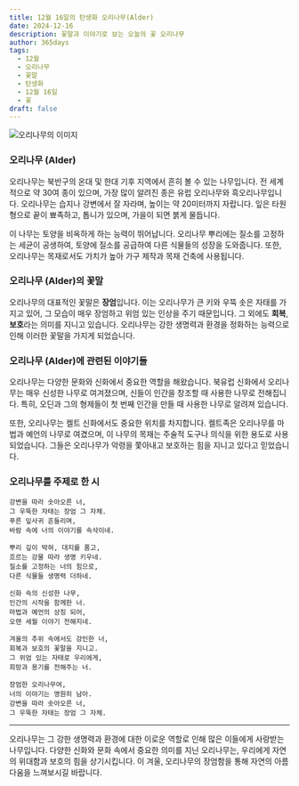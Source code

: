 ```yaml
---
title: 12월 16일의 탄생화 오리나무(Alder)
date: 2024-12-16
description: 꽃말과 이야기로 보는 오늘의 꽃 오리나무
author: 365days
tags:
  - 12월
  - 오리나무
  - 꽃말
  - 탄생화
  - 12월 16일
  - 꽃
draft: false
---
```



![오리나무의 이미지](https://cdn.pixabay.com/photo/2020/01/25/16/05/hazel-4792798_640.jpg#center)


### 오리나무 (Alder)

오리나무는 북반구의 온대 및 한대 기후 지역에서 흔히 볼 수 있는 나무입니다. 전 세계적으로 약 30여 종이 있으며, 가장 많이 알려진 종은 유럽 오리나무와 흑오리나무입니다. 오리나무는 습지나 강변에서 잘 자라며, 높이는 약 20미터까지 자랍니다. 잎은 타원형으로 끝이 뾰족하고, 톱니가 있으며, 가을이 되면 붉게 물듭니다.

이 나무는 토양을 비옥하게 하는 능력이 뛰어납니다. 오리나무 뿌리에는 질소를 고정하는 세균이 공생하여, 토양에 질소를 공급하여 다른 식물들의 성장을 도와줍니다. 또한, 오리나무는 목재로서도 가치가 높아 가구 제작과 목재 건축에 사용됩니다.

### 오리나무 (Alder)의 꽃말

오리나무의 대표적인 꽃말은 **장엄**입니다. 이는 오리나무가 큰 키와 우뚝 솟은 자태를 가지고 있어, 그 모습이 매우 장엄하고 위엄 있는 인상을 주기 때문입니다. 그 외에도 **회복**, **보호**라는 의미를 지니고 있습니다. 오리나무는 강한 생명력과 환경을 정화하는 능력으로 인해 이러한 꽃말을 가지게 되었습니다.

### 오리나무 (Alder)에 관련된 이야기들

오리나무는 다양한 문화와 신화에서 중요한 역할을 해왔습니다. 북유럽 신화에서 오리나무는 매우 신성한 나무로 여겨졌으며, 신들이 인간을 창조할 때 사용한 나무로 전해집니다. 특히, 오딘과 그의 형제들이 첫 번째 인간을 만들 때 사용한 나무로 알려져 있습니다.

또한, 오리나무는 켈트 신화에서도 중요한 위치를 차지합니다. 켈트족은 오리나무를 마법과 예언의 나무로 여겼으며, 이 나무의 목재는 주술적 도구나 의식을 위한 용도로 사용되었습니다. 그들은 오리나무가 악령을 쫓아내고 보호하는 힘을 지니고 있다고 믿었습니다.

### 오리나무를 주제로 한 시

	강변을 따라 솟아오른 너,  
	그 우뚝한 자태는 장엄 그 자체.  
	푸른 잎사귀 흔들리며,  
	바람 속에 너의 이야기를 속삭이네.
	
	뿌리 깊이 박혀, 대지를 품고,  
	흐르는 강물 따라 생명 키우네.  
	질소를 고정하는 너의 힘으로,  
	다른 식물들 생명력 더하네.
	
	신화 속의 신성한 나무,  
	인간의 시작을 함께한 너.  
	마법과 예언의 상징 되어,  
	오랜 세월 이야기 전해지네.
	
	겨울의 추위 속에서도 강인한 너,  
	회복과 보호의 꽃말을 지니고.  
	그 위엄 있는 자태로 우리에게,  
	희망과 용기를 전해주는 너.
	
	장엄한 오리나무여,  
	너의 이야기는 영원히 남아.  
	강변을 따라 솟아오른 너,  
	그 우뚝한 자태는 장엄 그 자체.

---

오리나무는 그 강한 생명력과 환경에 대한 이로운 역할로 인해 많은 이들에게 사랑받는 나무입니다. 다양한 신화와 문화 속에서 중요한 의미를 지닌 오리나무는, 우리에게 자연의 위대함과 보호의 힘을 상기시킵니다. 이 겨울, 오리나무의 장엄함을 통해 자연의 아름다움을 느껴보시길 바랍니다.
